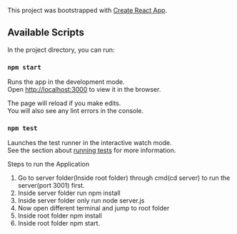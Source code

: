 This project was bootstrapped with [Create React App](https://github.com/facebook/create-react-app).

## Available Scripts

In the project directory, you can run:

### `npm start`

Runs the app in the development mode.<br>
Open [http://localhost:3000](http://localhost:3000) to view it in the browser.

The page will reload if you make edits.<br>
You will also see any lint errors in the console.

### `npm test`

Launches the test runner in the interactive watch mode.<br>
See the section about [running tests](https://facebook.github.io/create-react-app/docs/running-tests) for more information.

Steps to run the Application
1. Go to server folder(Inside root folder) through cmd(cd server) to run the server(port 3001) first. 
2. Inside server folder run npm install 
3. Inside server folder only run node server.js
4. Now open different terminal and jump to root folder 
5. Inside root folder npm install
6. Inside root folder npm start.
